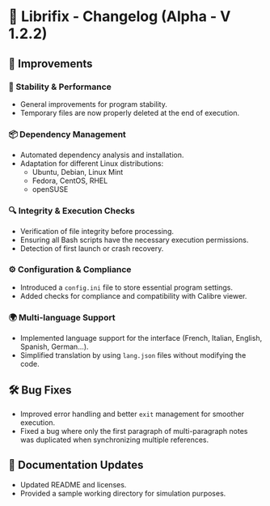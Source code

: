 # 📢 Librifix - Changelog (Alpha - V 1.2.2)

## 🚀 Improvements

### 🔧 Stability & Performance

- General improvements for program stability.
- Temporary files are now properly deleted at the end of execution.

### 📦 Dependency Management

- Automated dependency analysis and installation.
- Adaptation for different Linux distributions:
  - Ubuntu, Debian, Linux Mint
  - Fedora, CentOS, RHEL
  - openSUSE

### 🔍 Integrity & Execution Checks

- Verification of file integrity before processing.
- Ensuring all Bash scripts have the necessary execution permissions.
- Detection of first launch or crash recovery.

### ⚙️ Configuration & Compliance

- Introduced a `config.ini` file to store essential program settings.
- Added checks for compliance and compatibility with Calibre viewer.

### 🌍 Multi-language Support

- Implemented language support for the interface (French, Italian, English, Spanish, German...).
- Simplified translation by using `lang.json` files without modifying the code.

## 🛠 Bug Fixes

- Improved error handling and better `exit` management for smoother execution.
- Fixed a bug where only the first paragraph of multi-paragraph notes was duplicated when synchronizing multiple references.

## 📄 Documentation Updates

- Updated README and licenses.
- Provided a sample working directory for simulation purposes.

